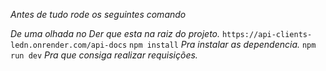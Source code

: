 *Antes de tudo rode os seguintes comando*

*De uma olhada no Der que esta na raiz do projeto.*
`https://api-clients-ledn.onrender.com/api-docs`
`npm install` *Pra instalar as dependencia.*
`npm run dev` *Pra que consiga realizar requisições.*
